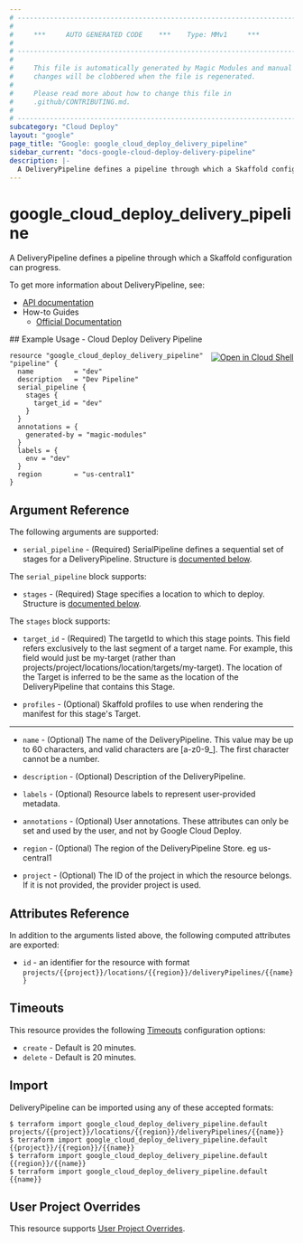 ```yaml
---
# ----------------------------------------------------------------------------
#
#     ***     AUTO GENERATED CODE    ***    Type: MMv1     ***
#
# ----------------------------------------------------------------------------
#
#     This file is automatically generated by Magic Modules and manual
#     changes will be clobbered when the file is regenerated.
#
#     Please read more about how to change this file in
#     .github/CONTRIBUTING.md.
#
# ----------------------------------------------------------------------------
subcategory: "Cloud Deploy"
layout: "google"
page_title: "Google: google_cloud_deploy_delivery_pipeline"
sidebar_current: "docs-google-cloud-deploy-delivery-pipeline"
description: |-
  A DeliveryPipeline defines a pipeline through which a Skaffold configuration can progress.
---
```


# google\_cloud\_deploy\_delivery\_pipeline

A DeliveryPipeline defines a pipeline through which a Skaffold configuration can progress.


To get more information about DeliveryPipeline, see:

* [API documentation](https://cloud.google.com/deploy/docs/api/reference/rest/v1/projects.locations.deliveryPipelines)
* How-to Guides
    * [Official Documentation](https://cloud.google.com/deploy/docs)

<div class = "oics-button" style="float: right; margin: 0 0 -15px">
  <a href="https://console.cloud.google.com/cloudshell/open?cloudshell_git_repo=https%3A%2F%2Fgithub.com%2Fterraform-google-modules%2Fdocs-examples.git&cloudshell_working_dir=cloud_deploy_delivery_pipeline&cloudshell_image=gcr.io%2Fgraphite-cloud-shell-images%2Fterraform%3Alatest&open_in_editor=main.tf&cloudshell_print=.%2Fmotd&cloudshell_tutorial=.%2Ftutorial.md" target="_blank">
    <img alt="Open in Cloud Shell" src="//gstatic.com/cloudssh/images/open-btn.svg" style="max-height: 44px; margin: 32px auto; max-width: 100%;">
  </a>
</div>
## Example Usage - Cloud Deploy Delivery Pipeline


```hcl
resource "google_cloud_deploy_delivery_pipeline" "pipeline" {
  name          = "dev"
  description   = "Dev Pipeline"
  serial_pipeline {
    stages {
      target_id = "dev"
    }
  }
  annotations = {
    generated-by = "magic-modules"
  }
  labels = {
    env = "dev"
  }
  region        = "us-central1"
}
```

## Argument Reference

The following arguments are supported:


* `serial_pipeline` -
  (Required)
  SerialPipeline defines a sequential set of stages for a DeliveryPipeline.
  Structure is [documented below](#nested_serial_pipeline).


<a name="nested_serial_pipeline"></a>The `serial_pipeline` block supports:

* `stages` -
  (Required)
  Stage specifies a location to which to deploy.
  Structure is [documented below](#nested_stages).


<a name="nested_stages"></a>The `stages` block supports:

* `target_id` -
  (Required)
  The targetId to which this stage points. This field refers exclusively to the last segment of a target name.
  For example, this field would just be my-target (rather than projects/project/locations/location/targets/my-target).
  The location of the Target is inferred to be the same as the location of the DeliveryPipeline that contains this Stage.

* `profiles` -
  (Optional)
  Skaffold profiles to use when rendering the manifest for this stage's Target.

- - -


* `name` -
  (Optional)
  The name of the DeliveryPipeline. This value may be up to 60 characters, and valid characters are [a-z0-9_]. The first character cannot be a number.

* `description` -
  (Optional)
  Description of the DeliveryPipeline.

* `labels` -
  (Optional)
  Resource labels to represent user-provided metadata.

* `annotations` -
  (Optional)
  User annotations. These attributes can only be set and used by the user, and not by Google Cloud Deploy.

* `region` -
  (Optional)
  The region of the DeliveryPipeline Store. eg us-central1

* `project` - (Optional) The ID of the project in which the resource belongs.
    If it is not provided, the provider project is used.


## Attributes Reference

In addition to the arguments listed above, the following computed attributes are exported:

* `id` - an identifier for the resource with format `projects/{{project}}/locations/{{region}}/deliveryPipelines/{{name}}`


## Timeouts

This resource provides the following
[Timeouts](/docs/configuration/resources.html#timeouts) configuration options:

- `create` - Default is 20 minutes.
- `delete` - Default is 20 minutes.

## Import


DeliveryPipeline can be imported using any of these accepted formats:

```
$ terraform import google_cloud_deploy_delivery_pipeline.default projects/{{project}}/locations/{{region}}/deliveryPipelines/{{name}}
$ terraform import google_cloud_deploy_delivery_pipeline.default {{project}}/{{region}}/{{name}}
$ terraform import google_cloud_deploy_delivery_pipeline.default {{region}}/{{name}}
$ terraform import google_cloud_deploy_delivery_pipeline.default {{name}}
```

## User Project Overrides

This resource supports [User Project Overrides](https://www.terraform.io/docs/providers/google/guides/provider_reference.html#user_project_override).
